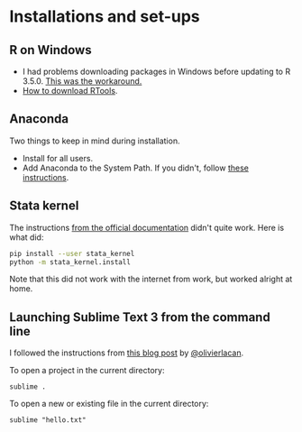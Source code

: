 # Installations and set-ups

## R on Windows

- I had problems downloading packages in Windows before updating to R 3.5.0. [This was the workaround.](https://stackoverflow.com/a/46037327/4862374)
- [How to download RTools](http://jtleek.com/modules/01_DataScientistToolbox/02_10_rtools/#1).

## Anaconda

Two things to keep in mind during installation.

- Install for all users.
- Add Anaconda to the System Path. If you didn't, follow [these instructions](https://medium.com/@GalarnykMichael/install-python-on-windows-anaconda-c63c7c3d1444).

## Stata kernel

The instructions [from the official documentation](https://kylebarron.github.io/stata_kernel/getting_started/) didn't quite work. Here is what did:

```bash
pip install --user stata_kernel
python -m stata_kernel.install
```

Note that this did not work with the internet from work, but worked alright at home.

## Launching Sublime Text 3 from the command line

I followed the instructions from [this blog post](http://olivierlacan.com/posts/launch-sublime-text-3-from-the-command-line/) by [@olivierlacan](https://twitter.com/olivierlacan).

To open a project in the current directory:

```
sublime .
```

To open a new or existing file in the current directory:

```
sublime "hello.txt"
```
